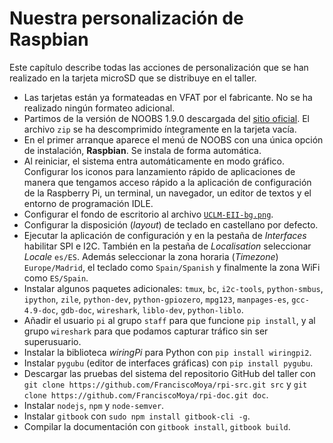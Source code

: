 [//]: # (-*- mode: markdown ; coding: utf-8 -*-)
# Nuestra personalización de Raspbian

Este capítulo describe todas las acciones de personalización que se
han realizado en la tarjeta microSD que se distribuye en el taller.

* Las tarjetas están ya formateadas en VFAT por el fabricante. No
  se ha realizado ningún formateo adicional.
* Partimos de la versión de NOOBS 1.9.0 descargada del
  [sitio oficial](https://www.raspberrypi.org/downloads/noobs/).
  El archivo `zip` se ha descomprimido íntegramente en la
  tarjeta vacía.
* En el primer arranque aparece el menú de NOOBS con una única
  opción de instalación, **Raspbian**. Se instala de forma automática.
* Al reiniciar, el sistema entra automáticamente en modo
  gráfico. Configurar los iconos para lanzamiento rápido de
  aplicaciones de manera que tengamos acceso rápido a la aplicación de
  configuración de la Raspberry Pi, un terminal, un navegador, un
  editor de textos y el entorno de programación IDLE.
* Configurar el fondo de escritorio al archivo
  [`UCLM-EII-bg.png`](https://github.com/FranciscoMoya/rpi-doc/blob/master/es/img/UCLM-EII-bg.png).
* Configurar la disposición (*layout*) de teclado en
  castellano por defecto.
* Ejecutar la aplicación de configuración y en la pestaña de
  *Interfaces* habilitar SPI e I2C.  También en la pestaña de
  *Localisation* seleccionar *Locale* `es/ES`.  Además seleccionar la
  zona horaria (*Timezone*) `Europe/Madrid`, el teclado
  como `Spain/Spanish` y finalmente la zona WiFi como `ES/Spain`.
* Instalar algunos paquetes adicionales: `tmux`, `bc`, `i2c-tools`,
  `python-smbus`, `ipython`, `zile`, `python-dev`, `python-gpiozero`,
  `mpg123`, `manpages-es`, `gcc-4.9-doc`, `gdb-doc`, `wireshark`,
  `liblo-dev`, `python-liblo`.
* Añadir el usuario `pi` al grupo `staff` para que funcione `pip
  install`, y al grupo `wireshark` para que podamos capturar tráfico
  sin ser superusuario.
* Instalar la biblioteca *wiringPi* para Python con `pip install wiringpi2`.
* Instalar `pygubu` (editor de interfaces gráficas) con `pip install pygubu`.
* Descargar las pruebas del sistema del repositorio GitHub del taller con 
  `git clone https://github.com/FranciscoMoya/rpi-src.git src` y 
  `git clone https://github.com/FranciscoMoya/rpi-doc.git doc`.
* Instalar `nodejs`, `npm` y `node-semver`.
* Instalar `gitbook` con `sudo npm install gitbook-cli -g`.
* Compilar la documentación con `gitbook install`, `gitbook build`.
